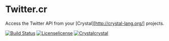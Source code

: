 # Twitter.cr

Access the Twitter API from your [Crystal][http://crystal-lang.org/] projects.

[![Build Status](https://travis-ci.org/watzon/twitter.cr.svg?style=flat-square&branch=master)][travis]
[![License]](https://img.shields.io/badge/License-Apache%202.0-green.svg?style=flat-square)[license]
[![Crystal]](https://img.shields.io/badge/Language-Crystal-lightgrey.svg?style=flat-square)[crystal]

[travis]: https://travis-ci.org/watzon/twitter.cr
[license]: https://www.apache.org/licenses/LICENSE-2.0
[crystal]: http://crystal-lang.org/

